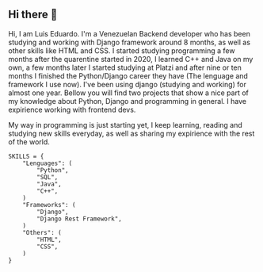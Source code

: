 ## Hi there 👋

Hi, I am Luis Eduardo. I'm a Venezuelan Backend developer who has been studying and working with Django framework around 8 months, as well as other skills like HTML and CSS. I started studying programming a few months after the quarentine started in 2020, I learned C++ and Java on my own, a few months later I started studying at Platzi and after nine or ten months I finished the Python/Django career they have (The lenguage and framework I use now). I've been using django (studying and working) for almost one year. Bellow you will find two projects that show a nice part of my knowledge about Python, Django and programming in general. I have expirience working with frontend devs.

My way in programming is just starting yet, I keep learning, reading and studying new skills everyday, as well as sharing my expirience with the rest of the world.

    SKILLS = {
    	"Lenguages": (
    		"Python",
			"SQL",
    		"Java",
    		"C++",
    	)
    	"Frameworks": (
    		"Django",
    		"Django Rest Framework",
    	)
    	"Others": (
    		"HTML",
    		"CSS",
    	)
    }
